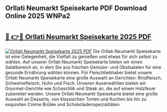 ## Orllati Neumarkt Speisekarte PDF Download Online 2025 WNPa2

# <h2><a href="http://gcadoh.nevu.top/?p=Orllati+Neumarkt+Speisekarte">🔗 👉🔴 Orllati Neumarkt Speisekarte 2025 PDF</a></h2>

[![Orllati Neumarkt Speisekarte 2025 PDF](https://i.imgur.com/dBaPXMq.png)](http://gcadoh.nevu.top/?p=Orllati+Neumarkt+Speisekarte)
Die Orllati Neumarkt Speisekarte ist eine Gelegenheit, die Vielfalt zu genießen und etwas für sich selbst zu wählen. Auf unserer Orllati Neumarkt Speisekarte bieten wir einen Salatbereich an, in dem Sie aus frischen Gemüse- und Obstsalaten für eine gesunde Ernährung wählen können. Für Fleischliebhaber bietet unsere Orllati Neumarkt Speisekarte eine große Auswahl an Gerichten: Rindfleisch, Schweinefleisch, Huhn und Fisch. Unseren Auserwählten bieten wir Gourmet-Gerichte wie Schaschlik und Steak an, die auf einem Holzfeuer zubereitet werden. Unsere Orllati Neumarkt Speisekarte bietet eine große Auswahl an Desserts, von klassischen Torten und Kuchen bis hin zu exquisiten Crème Brûlée und Schokoladenspezialitäten.
